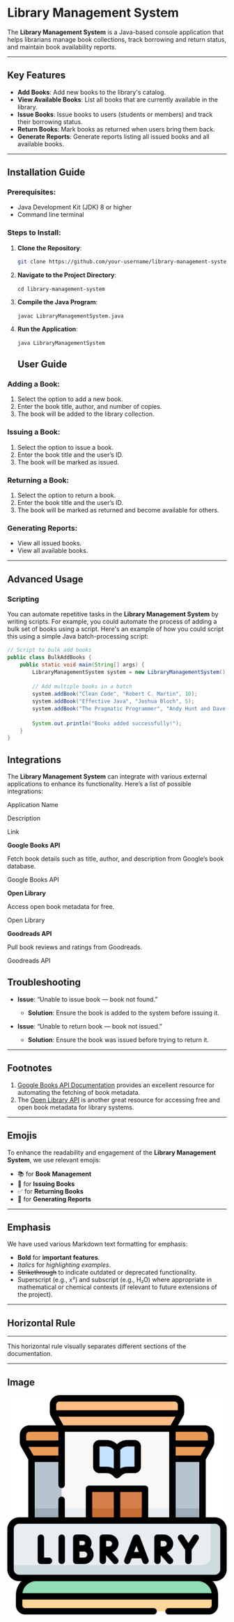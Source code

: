 # Library Management System

The **Library Management System** is a Java-based console application that helps librarians manage book collections, track borrowing and return status, and maintain book availability reports. 

---

## Key Features
- **Add Books**: Add new books to the library's catalog.
- **View Available Books**: List all books that are currently available in the library.
- **Issue Books**: Issue books to users (students or members) and track their borrowing status.
- **Return Books**: Mark books as returned when users bring them back.
- **Generate Reports**: Generate reports listing all issued books and all available books.

---

## Installation Guide

### Prerequisites:
- Java Development Kit (JDK) 8 or higher
- Command line terminal

### Steps to Install:
1. **Clone the Repository**:
   ```bash
   git clone https://github.com/your-username/library-management-system.git
2.  **Navigate to the Project Directory**:

    `cd library-management-system` 
    
3.  **Compile the Java Program**:
    

    `javac LibraryManagementSystem.java` 
    
4.  **Run the Application**:
    
    `java LibraryManagementSystem`


    ## User Guide

### Adding a Book:
1. Select the option to add a new book.
2. Enter the book title, author, and number of copies.
3. The book will be added to the library collection.

### Issuing a Book:
1. Select the option to issue a book.
2. Enter the book title and the user’s ID.
3. The book will be marked as issued.

### Returning a Book:
1. Select the option to return a book.
2. Enter the book title and the user’s ID.
3. The book will be marked as returned and become available for others.

### Generating Reports:
- View all issued books.
- View all available books.

---

## Advanced Usage

### Scripting

You can automate repetitive tasks in the **Library Management System** by writing scripts. For example, you could automate the process of adding a bulk set of books using a script. Here's an example of how you could script this using a simple Java batch-processing script:

```java
// Script to bulk add books
public class BulkAddBooks {
    public static void main(String[] args) {
        LibraryManagementSystem system = new LibraryManagementSystem();
        
        // Add multiple books in a batch
        system.addBook("Clean Code", "Robert C. Martin", 10);
        system.addBook("Effective Java", "Joshua Bloch", 5);
        system.addBook("The Pragmatic Programmer", "Andy Hunt and Dave Thomas", 7);
        
        System.out.println("Books added successfully!");
    }
}
```
## Integrations

The **Library Management System** can integrate with various external applications to enhance its functionality. Here’s a list of possible integrations:

Application Name

Description

Link

**Google Books API**

Fetch book details such as title, author, and description from Google’s book database.

Google Books API

**Open Library**

Access open book metadata for free.

Open Library

**Goodreads API**

Pull book reviews and ratings from Goodreads.

Goodreads API

## Troubleshooting

- **Issue**: “Unable to issue book — book not found.”
   - **Solution**: Ensure the book is added to the system before issuing it.
   
- **Issue**: “Unable to return book — book not issued.”
   - **Solution**: Ensure the book was issued before trying to return it.

---

## Footnotes

1. [Google Books API Documentation](https://developers.google.com/books) provides an excellent resource for automating the fetching of book metadata.
2. The [Open Library API](https://openlibrary.org/developers/api) is another great resource for accessing free and open book metadata for library systems.

---

## Emojis

To enhance the readability and engagement of the **Library Management System**, we use relevant emojis:

- 📚 for **Book Management**
- 📖 for **Issuing Books**
- ✅ for **Returning Books**
- 📝 for **Generating Reports**

---

## Emphasis

We have used various Markdown text formatting for emphasis:

- **Bold** for **important features**.
- *Italics* for *highlighting examples*.
- ~~Strikethrough~~ to indicate outdated or deprecated functionality.
- Superscript (e.g., x²) and subscript (e.g., H₂O) where appropriate in mathematical or chemical contexts (if relevant to future extensions of the project).

---

## Horizontal Rule

---

This horizontal rule visually separates different sections of the documentation.

---

## Image

![Libary](8074804.png)

